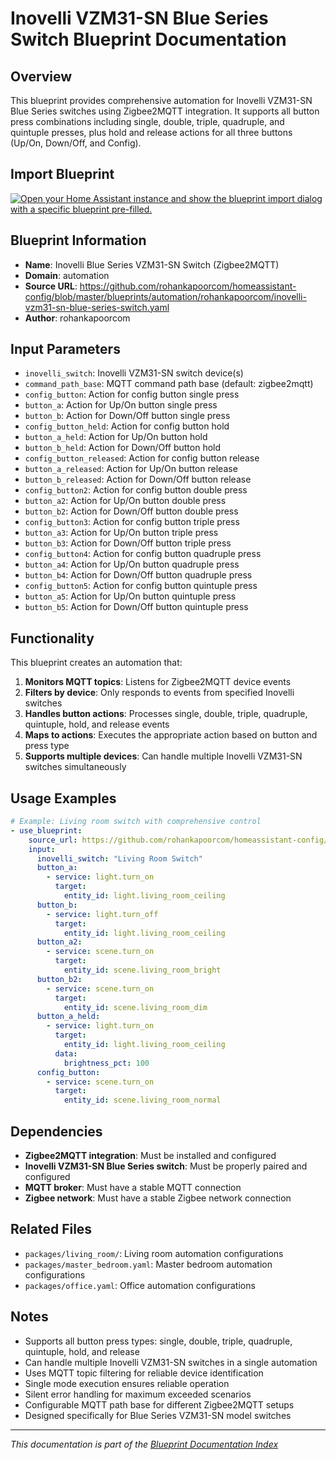 # Inovelli VZM31-SN Blue Series Switch Blueprint Documentation

## Overview
This blueprint provides comprehensive automation for Inovelli VZM31-SN Blue Series switches using Zigbee2MQTT integration. It supports all button press combinations including single, double, triple, quadruple, and quintuple presses, plus hold and release actions for all three buttons (Up/On, Down/Off, and Config).

## Import Blueprint

[![Open your Home Assistant instance and show the blueprint import dialog with a specific blueprint pre-filled.](https://my.home-assistant.io/badges/blueprint_import.svg)](https://my.home-assistant.io/redirect/blueprint_import/?blueprint_url=https%3A//github.com/rohankapoorcom/homeassistant-config/blob/master/blueprints/automation/rohankapoorcom/inovelli-vzm31-sn-blue-series-switch.yaml)

## Blueprint Information
- **Name**: Inovelli Blue Series VZM31-SN Switch (Zigbee2MQTT)
- **Domain**: automation
- **Source URL**: https://github.com/rohankapoorcom/homeassistant-config/blob/master/blueprints/automation/rohankapoorcom/inovelli-vzm31-sn-blue-series-switch.yaml
- **Author**: rohankapoorcom

## Input Parameters
- `inovelli_switch`: Inovelli VZM31-SN switch device(s)
- `command_path_base`: MQTT command path base (default: zigbee2mqtt)
- `config_button`: Action for config button single press
- `button_a`: Action for Up/On button single press
- `button_b`: Action for Down/Off button single press
- `config_button_held`: Action for config button hold
- `button_a_held`: Action for Up/On button hold
- `button_b_held`: Action for Down/Off button hold
- `config_button_released`: Action for config button release
- `button_a_released`: Action for Up/On button release
- `button_b_released`: Action for Down/Off button release
- `config_button2`: Action for config button double press
- `button_a2`: Action for Up/On button double press
- `button_b2`: Action for Down/Off button double press
- `config_button3`: Action for config button triple press
- `button_a3`: Action for Up/On button triple press
- `button_b3`: Action for Down/Off button triple press
- `config_button4`: Action for config button quadruple press
- `button_a4`: Action for Up/On button quadruple press
- `button_b4`: Action for Down/Off button quadruple press
- `config_button5`: Action for config button quintuple press
- `button_a5`: Action for Up/On button quintuple press
- `button_b5`: Action for Down/Off button quintuple press

## Functionality
This blueprint creates an automation that:

1. **Monitors MQTT topics**: Listens for Zigbee2MQTT device events
2. **Filters by device**: Only responds to events from specified Inovelli switches
3. **Handles button actions**: Processes single, double, triple, quadruple, quintuple, hold, and release events
4. **Maps to actions**: Executes the appropriate action based on button and press type
5. **Supports multiple devices**: Can handle multiple Inovelli VZM31-SN switches simultaneously

## Usage Examples
```yaml
# Example: Living room switch with comprehensive control
- use_blueprint:
    source_url: https://github.com/rohankapoorcom/homeassistant-config/blob/master/blueprints/automation/rohankapoorcom/inovelli-vzm31-sn-blue-series-switch.yaml
    input:
      inovelli_switch: "Living Room Switch"
      button_a:
        - service: light.turn_on
          target:
            entity_id: light.living_room_ceiling
      button_b:
        - service: light.turn_off
          target:
            entity_id: light.living_room_ceiling
      button_a2:
        - service: scene.turn_on
          target:
            entity_id: scene.living_room_bright
      button_b2:
        - service: scene.turn_on
          target:
            entity_id: scene.living_room_dim
      button_a_held:
        - service: light.turn_on
          target:
            entity_id: light.living_room_ceiling
          data:
            brightness_pct: 100
      config_button:
        - service: scene.turn_on
          target:
            entity_id: scene.living_room_normal
```

## Dependencies
- **Zigbee2MQTT integration**: Must be installed and configured
- **Inovelli VZM31-SN Blue Series switch**: Must be properly paired and configured
- **MQTT broker**: Must have a stable MQTT connection
- **Zigbee network**: Must have a stable Zigbee network connection

## Related Files
- `packages/living_room/`: Living room automation configurations
- `packages/master_bedroom.yaml`: Master bedroom automation configurations
- `packages/office.yaml`: Office automation configurations

## Notes
- Supports all button press types: single, double, triple, quadruple, quintuple, hold, and release
- Can handle multiple Inovelli VZM31-SN switches in a single automation
- Uses MQTT topic filtering for reliable device identification
- Single mode execution ensures reliable operation
- Silent error handling for maximum exceeded scenarios
- Configurable MQTT path base for different Zigbee2MQTT setups
- Designed specifically for Blue Series VZM31-SN model switches

---

*This documentation is part of the [Blueprint Documentation Index](../README.md)*
